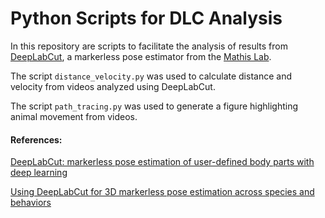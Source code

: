 # Python Scripts for DLC Analysis

In this repository are scripts to facilitate the analysis of results from [DeepLabCut](https://github.com/DeepLabCut/DeepLabCut), a markerless pose estimator from the [Mathis Lab](http://www.mousemotorlab.org/).

The script `distance_velocity.py` was used to calculate distance and velocity from videos analyzed using DeepLabCut.

The script `path_tracing.py` was used to generate a figure highlighting animal movement from videos.

#### References:
[DeepLabCut: markerless pose estimation of user-defined body parts with deep learning](https://www.nature.com/articles/s41593-018-0209-y)

[Using DeepLabCut for 3D markerless pose estimation across species and behaviors](https://www.nature.com/articles/s41596-019-0176-0)
